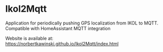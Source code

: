 # Ikol2Mqtt
Application for periodically pushing GPS localization from IKOL to MQTT. Compatible with HomeAssistant MQTT integration

Website is available at:
https://norbertkawinski.github.io/Ikol2Mqtt/index.html
